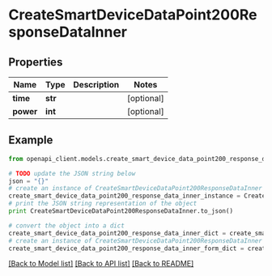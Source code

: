 # CreateSmartDeviceDataPoint200ResponseDataInner


## Properties
Name | Type | Description | Notes
------------ | ------------- | ------------- | -------------
**time** | **str** |  | [optional] 
**power** | **int** |  | [optional] 

## Example

```python
from openapi_client.models.create_smart_device_data_point200_response_data_inner import CreateSmartDeviceDataPoint200ResponseDataInner

# TODO update the JSON string below
json = "{}"
# create an instance of CreateSmartDeviceDataPoint200ResponseDataInner from a JSON string
create_smart_device_data_point200_response_data_inner_instance = CreateSmartDeviceDataPoint200ResponseDataInner.from_json(json)
# print the JSON string representation of the object
print CreateSmartDeviceDataPoint200ResponseDataInner.to_json()

# convert the object into a dict
create_smart_device_data_point200_response_data_inner_dict = create_smart_device_data_point200_response_data_inner_instance.to_dict()
# create an instance of CreateSmartDeviceDataPoint200ResponseDataInner from a dict
create_smart_device_data_point200_response_data_inner_form_dict = create_smart_device_data_point200_response_data_inner.from_dict(create_smart_device_data_point200_response_data_inner_dict)
```
[[Back to Model list]](../README.md#documentation-for-models) [[Back to API list]](../README.md#documentation-for-api-endpoints) [[Back to README]](../README.md)


